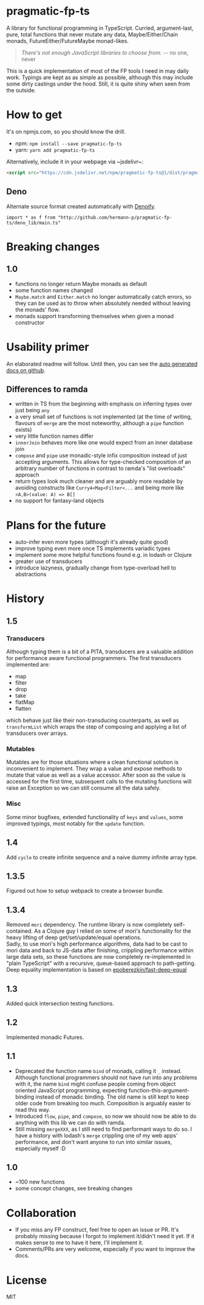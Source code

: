 # pragmatic-fp-ts

A library for functional programming in TypeScript. Curried,
argument-last, pure, total functions that never mutate any data,
Maybe/Either/Chain monads, FutureEither/FutureMaybe monad-likes.

> <cite>There's not enough JavaScript libraries to choose from.</cite>
> -- no one, never

This is a quick implementation of most of the FP tools I need in may
daily work. Typings are kept as as simple as possible, although this
may include some dirty castings under the hood. Still, it is quite
shiny when seen from the outside.

# How to get

It's on npmjs.com, so you should know the drill.

- npm: `npm install --save pragmatic-fp-ts`
- yarn: `yarn add pragmatic-fp-ts`

Alternatively, include it in your webpage via ~jsdelivr~:

```html
<script src="https://cdn.jsdelivr.net/npm/pragmatic-fp-ts@1/dist/pragmatic-fp-ts.min.js"></script>
```

## Deno

Alternate source format created automatically with
[Denoify](https://github.com/garronej/denoify).

`import * as f from "http://github.com/hermann-p/pragmatic-fp-ts/deno_lib/main.ts"`

# Breaking changes

## 1.0

- functions no longer return Maybe monads as default
- some function names changed
- `Maybe.match` and `Either.match` no longer automatically catch
  errors, so they can be used as to throw when absolutely needed
  without leaving the monads' flow.
- monads support transforming themselves when given a monad
  constructor

# Usability primer

An elaborated readme will follow. Until then, you can see the
[auto generated docs on github](https://github.com/hermann-p/pragmatic-fp-ts/blob/master/docs/globals.md).

## Differences to ramda

- written in TS from the beginning with emphasis on inferring types
  over just being `any`
- a very small set of functions is not implemented (at the time of
  writing, flavours of `merge` are the most noteworthy, although a
  `pipe` function exists)
- very little function names differ
- `innerJoin` behaves more like one would expect from an inner
  database join
- `compose` and `pipe` use monadic-style infix composition instead of
  just accepting arguments. This allows for type-checked composition
  of an arbitrary number of functions in contrast to ramda's "list
  overloads" approach
- return types look much cleaner and are arguably more readable by
  avoiding constructs like `Curry4<Map<Filter<...` and being more like
  `<A,B>(value: A) => B[]`
- no support for fantasy-land objects

# Plans for the future

- auto-infer even more types (although it's already quite good)
- improve typing even more once TS implements variadic types
- implement some more helpful functions found e.g. in lodash or
  Clojure
- greater use of transducers
- introduce lazyness, gradually change from type-overload hell to abstractions

# History

## 1.5

### Transducers

Although typing them is a bit of a PITA, transducers are a valuable addition for
performance aware functional programmers. The first transducers implemented are:

- map
- filter
- drop
- take
- flatMap
- flatten

which behave just like their non-transducing counterparts, as well as
`transformList` which wraps the step of composing and applying a list of
transducers over arrays.

### Mutables

Mutables are for those situations where a clean functional solution is
inconvenient to implement. They wrap a value and expose methods to mutate that
value as well as a value accessor. After soon as the value is accessed for the
first time, subsequent calls to the mutating functions will raise an Exception
so we can still consume all the data safely.

### Misc

Some minor bugfixes, extended functionality of `keys` and `values`, some
improved typings, most notably for the `update` function.

## 1.4

Add `cycle` to create infinite sequence and a naive dummy infinite array type.

## 1.3.5

Figured out how to setup webpack to create a browser bundle.

## 1.3.4

Removed `mori` dependency. The runtime library is now completely self-contained.
As a Clojure guy I relied on some of mori's functionality for the heavy lifting
of deep get/set/update/equal operations.  
Sadly, to use mori's high performance algorithms, data had to be cast to mori
data and back to JS-data after finishing, crippling performance within large
data sets, so these functions are now completely re-implemented in "plain
TypeScript" with a recursive, queue-based approach to path-getting.  
Deep equality implementation is based on
[epoberezkin/fast-deep-equal](https://github.com/epoberezkin/fast-deep-equal)

## 1.3

Added quick intersection testing functions.

## 1.2

Implemented monadic Futures.

## 1.1

- Deprecated the function name `bind` of monads, calling it `_`
  instead. Although functional programmers should not have run into
  any problems with it, the name `bind` might confuse people coming
  from object oriented JavaScript programming, expecting
  function-this-argument-binding instead of monadic binding. The old
  name is still kept to keep older code from breaking too
  much. Composition is arguably easier to read this way.
- Introduced `flow`, `pipe`, and `compose`, so now we should now be
  able to do anything with this lib we can do with ramda.
- Still missing `mergeXXX`, as I still need to find performant ways to
  do so. I have a history with lodash's `merge` crippling one of my
  web apps' performance, and don't want anyone to run into similar
  issues, especially myself :D

## 1.0

- ~100 new functions
- some concept changes, see breaking changes

# Collaboration

- If you miss any FP construct, feel free to open an issue or PR.
  It's probably missing because I forgot to implement it/didn't need
  it yet. If it makes sense to me to have it here, I'll implement it.
- Comments/PRs are very welcome, especially if you want to improve the docs.

# License

MIT
